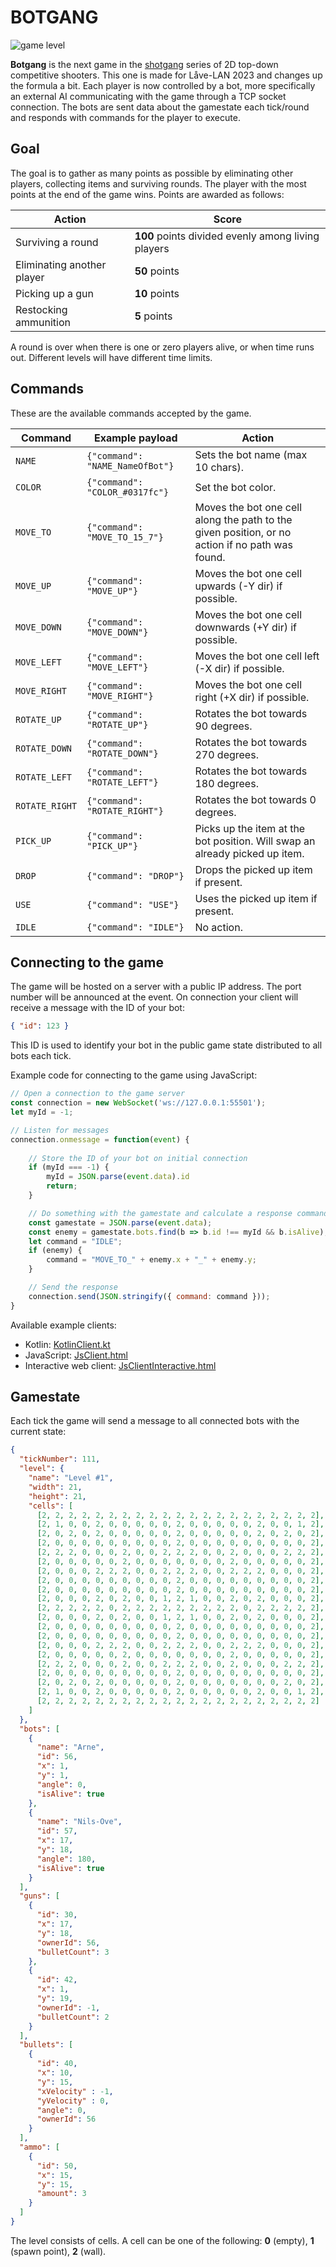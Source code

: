 # BOTGANG 

![game level](game.png)

**Botgang** is the next game in the [shotgang](https://github.com/NiklasJohansen/shotgang) series of 2D top-down competitive 
shooters. This one is made for Låve-LAN 2023 and changes up the formula a bit. Each player is now controlled by a bot,
more specifically an external AI communicating with the game through a TCP socket connection. The bots are sent 
data about the gamestate each tick/round and responds with commands for the player to execute.

## Goal

The goal is to gather as many points as possible by eliminating other players, collecting items and surviving rounds. 
The player with the most points at the end of the game wins. Points are awarded as follows:

| Action                     | Score                                              |
|----------------------------|----------------------------------------------------|
| Surviving a round          | **100** points divided evenly among living players |
| Eliminating another player | **50** points                                      |
| Picking up a gun           | **10** points                                      |
| Restocking ammunition      | **5** points                                       |

A round is over when there is one or zero players alive, or when time runs out. Different levels will have 
different time limits.

## Commands

These are the available commands accepted by the game.

| Command        | Example payload                 | Action                                                                                          |
|----------------|---------------------------------|-------------------------------------------------------------------------------------------------|
| `NAME`         | `{"command": "NAME_NameOfBot"}` | Sets the bot name (max 10 chars).                                                               |
| `COLOR`        | `{"command": "COLOR_#0317fc"}`  | Set the bot color.                                                                              |
| `MOVE_TO`      | `{"command": "MOVE_TO_15_7"}`   | Moves the bot one cell along the path to the given position, or no action if no path was found. |
| `MOVE_UP`      | `{"command": "MOVE_UP"}`        | Moves the bot one cell upwards (-Y dir) if possible.                                            |
| `MOVE_DOWN`    | `{"command": "MOVE_DOWN"}`      | Moves the bot one cell downwards (+Y dir) if possible.                                          |
| `MOVE_LEFT`    | `{"command": "MOVE_LEFT"}`      | Moves the bot one cell left (-X dir) if possible.                                               |
| `MOVE_RIGHT`   | `{"command": "MOVE_RIGHT"}`     | Moves the bot one cell right (+X dir) if possible.                                              |
| `ROTATE_UP`    | `{"command": "ROTATE_UP"}`      | Rotates the bot towards 90 degrees.                                                             |
| `ROTATE_DOWN`  | `{"command": "ROTATE_DOWN"}`    | Rotates the bot towards 270 degrees.                                                            |
| `ROTATE_LEFT`  | `{"command": "ROTATE_LEFT"}`    | Rotates the bot towards 180 degrees.                                                            |
| `ROTATE_RIGHT` | `{"command": "ROTATE_RIGHT"}`   | Rotates the bot towards 0 degrees.                                                              |
| `PICK_UP`      | `{"command": "PICK_UP"}`        | Picks up the item at the bot position. Will swap an already picked up item.                     |
| `DROP`         | `{"command": "DROP"}`           | Drops the picked up item if present.                                                            |
| `USE`          | `{"command": "USE"}`            | Uses the picked up item if present.                                                             |
| `IDLE`         | `{"command": "IDLE"}`           | No action.                                                                                      |

## Connecting to the game

The game will be hosted on a server with a public IP address. The port number will be announced at the event.
On connection your client will receive a message with the ID of your bot: 
```json
{ "id": 123 }
```
This ID is used to identify your bot in the public game state distributed to all bots each tick.

Example code for connecting to the game using JavaScript:
```javascript
// Open a connection to the game server
const connection = new WebSocket('ws://127.0.0.1:55501');
let myId = -1;

// Listen for messages
connection.onmessage = function(event) {
    
    // Store the ID of your bot on initial connection
    if (myId === -1) {
        myId = JSON.parse(event.data).id
        return;
    }

    // Do something with the gamestate and calculate a response command
    const gamestate = JSON.parse(event.data);
    const enemy = gamestate.bots.find(b => b.id !== myId && b.isAlive);
    let command = "IDLE";
    if (enemy) {
        command = "MOVE_TO_" + enemy.x + "_" + enemy.y;
    }

    // Send the response 
    connection.send(JSON.stringify({ command: command }));
}
```
Available example clients:
* Kotlin: [KotlinClient.kt](https://github.com/NiklasJohansen/botgang/blob/master/src/main/kotlin/client/KotlinClient.kt)
* JavaScript: [JsClient.html](https://github.com/NiklasJohansen/botgang/blob/master/src/main/kotlin/client/JsClient.html)
* Interactive web client: [JsClientInteractive.html](https://github.com/NiklasJohansen/botgang/blob/master/src/main/kotlin/client/JsClientInteractive.html)

## Gamestate

Each tick the game will send a message to all connected bots with the current state:

```json
{
  "tickNumber": 111,
  "level": {
    "name": "Level #1",
    "width": 21,
    "height": 21,
    "cells": [
      [2, 2, 2, 2, 2, 2, 2, 2, 2, 2, 2, 2, 2, 2, 2, 2, 2, 2, 2, 2, 2],
      [2, 1, 0, 0, 2, 0, 0, 0, 0, 0, 2, 0, 0, 0, 0, 0, 2, 0, 0, 1, 2],
      [2, 0, 2, 0, 2, 0, 0, 0, 0, 0, 2, 0, 0, 0, 0, 0, 2, 0, 2, 0, 2],
      [2, 0, 0, 0, 0, 0, 0, 0, 0, 0, 2, 0, 0, 0, 0, 0, 0, 0, 0, 0, 2],
      [2, 2, 2, 0, 0, 0, 2, 0, 0, 2, 2, 2, 0, 0, 2, 0, 0, 0, 2, 2, 2],
      [2, 0, 0, 0, 0, 0, 2, 0, 0, 0, 0, 0, 0, 0, 2, 0, 0, 0, 0, 0, 2],
      [2, 0, 0, 0, 2, 2, 2, 0, 0, 2, 2, 2, 0, 0, 2, 2, 2, 0, 0, 0, 2],
      [2, 0, 0, 0, 0, 0, 0, 0, 0, 0, 2, 0, 0, 0, 0, 0, 0, 0, 0, 0, 2],
      [2, 0, 0, 0, 0, 0, 0, 0, 0, 0, 2, 0, 0, 0, 0, 0, 0, 0, 0, 0, 2],
      [2, 0, 0, 0, 2, 0, 2, 0, 0, 1, 2, 1, 0, 0, 2, 0, 2, 0, 0, 0, 2],
      [2, 2, 2, 2, 2, 0, 2, 2, 2, 2, 2, 2, 2, 2, 2, 0, 2, 2, 2, 2, 2],
      [2, 0, 0, 0, 2, 0, 2, 0, 0, 1, 2, 1, 0, 0, 2, 0, 2, 0, 0, 0, 2],
      [2, 0, 0, 0, 0, 0, 0, 0, 0, 0, 2, 0, 0, 0, 0, 0, 0, 0, 0, 0, 2],
      [2, 0, 0, 0, 0, 0, 0, 0, 0, 0, 2, 0, 0, 0, 0, 0, 0, 0, 0, 0, 2],
      [2, 0, 0, 0, 2, 2, 2, 0, 0, 2, 2, 2, 0, 0, 2, 2, 2, 0, 0, 0, 2],
      [2, 0, 0, 0, 0, 0, 2, 0, 0, 0, 0, 0, 0, 0, 2, 0, 0, 0, 0, 0, 2],
      [2, 2, 2, 0, 0, 0, 2, 0, 0, 2, 2, 2, 0, 0, 2, 0, 0, 0, 2, 2, 2],
      [2, 0, 0, 0, 0, 0, 0, 0, 0, 0, 2, 0, 0, 0, 0, 0, 0, 0, 0, 0, 2],
      [2, 0, 2, 0, 2, 0, 0, 0, 0, 0, 2, 0, 0, 0, 0, 0, 0, 0, 2, 0, 2],
      [2, 1, 0, 0, 2, 0, 0, 0, 0, 0, 2, 0, 0, 0, 0, 0, 2, 0, 0, 1, 2],
      [2, 2, 2, 2, 2, 2, 2, 2, 2, 2, 2, 2, 2, 2, 2, 2, 2, 2, 2, 2, 2]
    ]
  },
  "bots": [
    {
      "name": "Arne",
      "id": 56,
      "x": 1,
      "y": 1,
      "angle": 0,
      "isAlive": true
    },
    {
      "name": "Nils-Ove",
      "id": 57,
      "x": 17,
      "y": 18,
      "angle": 180,
      "isAlive": true
    }
  ],
  "guns": [
    {
      "id": 30,
      "x": 17,
      "y": 18,
      "ownerId": 56,
      "bulletCount": 3
    },
    {
      "id": 42,
      "x": 1,
      "y": 19,
      "ownerId": -1,
      "bulletCount": 2
    }
  ],
  "bullets": [
    {
      "id": 40,
      "x": 10,
      "y": 15,
      "xVelocity" : -1,
      "yVelocity" : 0,
      "angle": 0,
      "ownerId": 56
    }
  ],
  "ammo": [
    {
      "id": 50,
      "x": 15,
      "y": 15,
      "amount": 3
    }
  ]
}
```
The level consists of cells. A cell can be one of the following: **0** (empty), **1** (spawn point), **2** (wall).